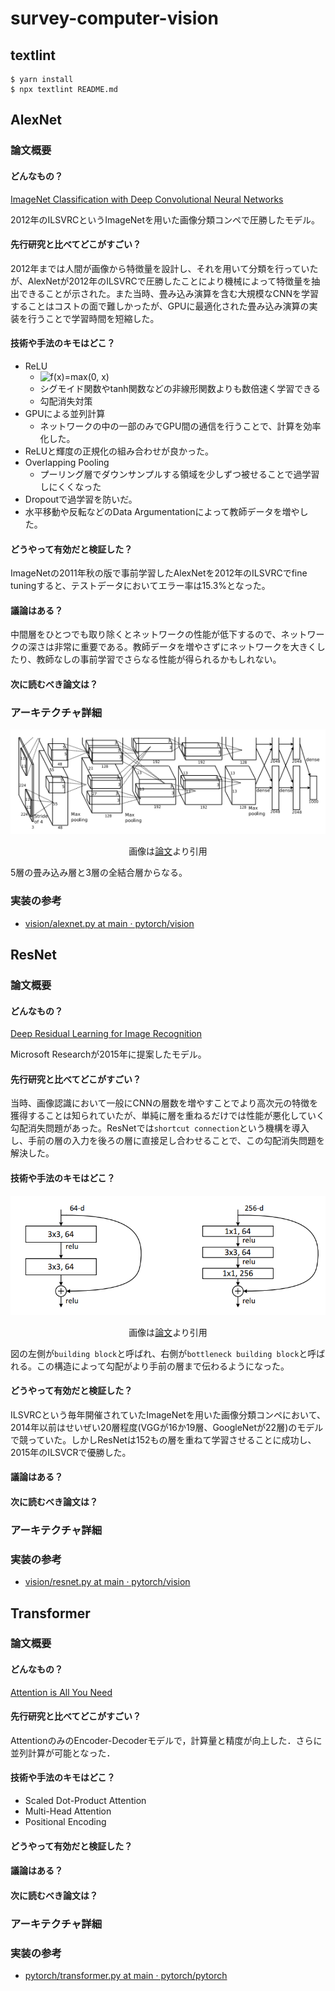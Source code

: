 # survey-computer-vision

## textlint

```shell
$ yarn install
$ npx textlint README.md
```

## AlexNet

### 論文概要

#### どんなもの？
[ImageNet Classification with Deep Convolutional Neural Networks](https://proceedings.neurips.cc/paper/2012/file/c399862d3b9d6b76c8436e924a68c45b-Paper.pdf)

2012年のILSVRCというImageNetを用いた画像分類コンペで圧勝したモデル。

#### 先行研究と比べてどこがすごい？
2012年までは人間が画像から特徴量を設計し、それを用いて分類を行っていたが、AlexNetが2012年のILSVRCで圧勝したことにより機械によって特徴量を抽出できることが示された。また当時、畳み込み演算を含む大規模なCNNを学習することはコストの面で難しかったが、GPUに最適化された畳み込み演算の実装を行うことで学習時間を短縮した。

#### 技術や手法のキモはどこ？
- ReLU
  - <img src="https://latex.codecogs.com/svg.image?f(x)=max(0,&space;x)" title="f(x)=max(0, x)" />
  - シグモイド関数やtanh関数などの非線形関数よりも数倍速く学習できる
  - 勾配消失対策
- GPUによる並列計算
  - ネットワークの中の一部のみでGPU間の通信を行うことで、計算を効率化した。
- ReLUと輝度の正規化の組み合わせが良かった。
- Overlapping Pooling
  - プーリング層でダウンサンプルする領域を少しずつ被せることで過学習しにくくなった
- Dropoutで過学習を防いだ。
- 水平移動や反転などのData Argumentationによって教師データを増やした。

#### どうやって有効だと検証した？
ImageNetの2011年秋の版で事前学習したAlexNetを2012年のILSVRCでfine tuningすると、テストデータにおいてエラー率は15.3%となった。

#### 議論はある？
中間層をひとつでも取り除くとネットワークの性能が低下するので、ネットワークの深さは非常に重要である。教師データを増やさずにネットワークを大きくしたり、教師なしの事前学習でさらなる性能が得られるかもしれない。

#### 次に読むべき論文は？

### アーキテクチャ詳細
![](./images/alexnet.png)

<p style="text-align: center;">画像は<a href="https://proceedings.neurips.cc/paper/2012/file/c399862d3b9d6b76c8436e924a68c45b-Paper.pdf" target="blank_">論文</a>より引用</p>

5層の畳み込み層と3層の全結合層からなる。

### 実装の参考
- [vision/alexnet.py at main · pytorch/vision](https://github.com/pytorch/vision/blob/main/torchvision/models/alexnet.py)

## ResNet

### 論文概要

#### どんなもの？
[Deep Residual Learning for Image Recognition](https://arxiv.org/abs/1512.03385)

Microsoft Researchが2015年に提案したモデル。

#### 先行研究と比べてどこがすごい？

当時、画像認識において一般にCNNの層数を増やすことでより高次元の特徴を獲得することは知られていたが、単純に層を重ねるだけでは性能が悪化していく勾配消失問題があった。ResNetでは`shortcut connection`という機構を導入し、手前の層の入力を後ろの層に直接足し合わせることで、この勾配消失問題を解決した。

#### 技術や手法のキモはどこ？

![](./images/resnet_shortcut-connection.png)

<p style="text-align: center;">画像は<a href="https://arxiv.org/pdf/1512.03385.pdf" target="blank_">論文</a>より引用</p>

図の左側が`building block`と呼ばれ、右側が`bottleneck building block`と呼ばれる。この構造によって勾配がより手前の層まで伝わるようになった。

#### どうやって有効だと検証した？
ILSVRCという毎年開催されていたImageNetを用いた画像分類コンペにおいて、2014年以前はせいぜい20層程度(VGGが16か19層、GoogleNetが22層)のモデルで競っていた。しかしResNetは152もの層を重ねて学習させることに成功し、2015年のILSVCRで優勝した。

#### 議論はある？

#### 次に読むべき論文は？

### アーキテクチャ詳細

### 実装の参考

- [vision/resnet.py at main · pytorch/vision](https://github.com/pytorch/vision/blob/main/torchvision/models/resnet.py)

## Transformer

### 論文概要

#### どんなもの？
[Attention is All You Need](https://arxiv.org/abs/1706.03762)

#### 先行研究と比べてどこがすごい？
AttentionのみのEncoder-Decoderモデルで，計算量と精度が向上した．さらに並列計算が可能となった．

#### 技術や手法のキモはどこ？
- Scaled Dot-Product Attention
- Multi-Head Attention
- Positional Encoding

#### どうやって有効だと検証した？

#### 議論はある？

#### 次に読むべき論文は？

### アーキテクチャ詳細

### 実装の参考
- [pytorch/transformer.py at main · pytorch/pytorch](https://github.com/pytorch/pytorch/blob/master/torch/nn/modules/transformer.py)
